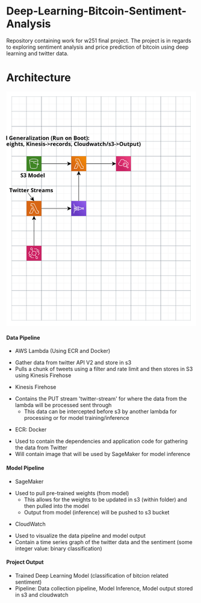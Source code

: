 # Deep-Learning-Bitcoin-Sentiment-Analysis
Repository containing work for w251 final project. The project is in regards to exploring sentiment analysis and price prediction of bitcoin using deep learning and twitter data.


#  Architecture
![Alt Text](images/aws_deep_learning_arch.png)

#### Data Pipeline

* AWS Lambda (Using ECR and Docker)
 - Gather data from twitter API V2 and store in s3
 - Pulls a chunk of tweets using a filter and rate limit and then stores in S3 using Kinesis Firehose


* Kinesis Firehose
 - Contains the PUT stream 'twitter-stream' for where the data from the lambda will be processed sent through
    - This data can be intercepted before s3 by another lambda for processing or for model training/inference

* ECR: Docker
 - Used to contain the dependencies and application code for gathering the data from Twitter
 - Will contain image that will be used by SageMaker for model inference

#### Model Pipeline

* SageMaker
 - Used to pull pre-trained weights (from model)
    - This allows for the weights to be updated in s3 (within folder) and then pulled into the model
    - Output from model (inference) will be pushed to s3 bucket

* CloudWatch
 - Used to visualize the data pipeline and model output
 - Contain a time series graph of the twitter data and the sentiment (some integer value: binary classification)


#### Project Output

* Trained Deep Learning Model (classification of bitcion related sentiment)
* Pipeline: Data collection pipeline, Model Inference, Model output stored in s3 and cloudwatch

